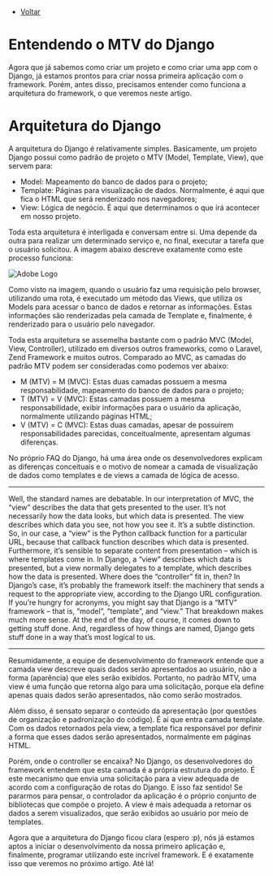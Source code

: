  * [Voltar](README.md)
 </hr>
 
# Entendendo o MTV do Django

Agora que já sabemos como criar um projeto e como criar uma app com o Django, já estamos prontos para criar nossa primeira aplicação com o framework. Porém, antes disso, precisamos entender como funciona a arquitetura do framework, o que veremos neste artigo.


# Arquitetura do Django

A arquitetura do Django é relativamente simples. Basicamente, um projeto Django possui como padrão de projeto o MTV (Model, Template, View), que servem para:

* Model: Mapeamento do banco de dados para o projeto;
* Template: Páginas para visualização de dados. Normalmente, é aqui que fica o HTML que será renderizado nos navegadores;
* View: Lógica de negócio. É aqui que determinamos o que irá acontecer em nosso projeto.

Toda esta arquitetura é interligada e conversam entre si. Uma depende da outra para realizar um determinado serviço e, no final, executar a tarefa que o usuário solicitou. A imagem abaixo descreve exatamente como este processo funciona:

![Adobe Logo](padrão-mtv.png "Hover text")


Como visto na imagem, quando o usuário faz uma requisição pelo browser, utilizando uma rota, é executado um método das Views, que utiliza os Models para acessar o banco de dados e retornar as informações. Estas informações são renderizadas pela camada de Template e, finalmente, é renderizado para o usuário pelo navegador.

Toda esta arquitetura se assemelha bastante com o padrão MVC (Model, View, Controller), utilizado em diversos outros frameworks, como o Laravel, Zend Framework e muitos outros. Comparado ao MVC, as camadas do padrão MTV podem ser consideradas como podemos ver abaixo:

* M (MTV) = M (MVC): Estas duas camadas possuem a mesma responsabilidade, mapeamento do banco de dados para o projeto;
* T (MTV) = V (MVC): Estas camadas possuem a mesma responsabilidade, exibir informações para o usuário da aplicação, normalmente utilizando páginas HTML;
* V (MTV) = C (MVC): Estas duas camadas, apesar de possuírem responsabilidades parecidas, conceitualmente, apresentam algumas diferenças.

No próprio FAQ do Django, há uma área onde os desenvolvedores explicam as diferenças conceituais e o motivo de nomear a camada de visualização de dados como templates e de views a camada de lógica de acesso.

***
Well, the standard names are debatable. In our interpretation of MVC, the “view” describes the data that gets presented to the user. It’s not necessarily how the data looks, but which data is presented. The view describes which data you see, not how you see it. It’s a subtle distinction. So, in our case, a “view” is the Python callback function for a particular URL, because that callback function describes which data is presented. Furthermore, it’s sensible to separate content from presentation – which is where templates come in. In Django, a “view” describes which data is presented, but a view normally delegates to a template, which describes how the data is presented. Where does the “controller” fit in, then? In Django’s case, it’s probably the framework itself: the machinery that sends a request to the appropriate view, according to the Django URL configuration. If you’re hungry for acronyms, you might say that Django is a “MTV” framework – that is, “model”, “template”, and “view.” That breakdown makes much more sense. At the end of the day, of course, it comes down to getting stuff done. And, regardless of how things are named, Django gets stuff done in a way that’s most logical to us.
***


Resumidamente, a equipe de desenvolvimento do framework entende que a camada view descreve quais dados serão apresentados ao usuário, não a forma (aparência) que eles serão exibidos. Portanto, no padrão MTV, uma view é uma função que retorna algo para uma solicitação, porque ela define apenas quais dados serão apresentados, não como serão mostrados.

Além disso, é sensato separar o conteúdo da apresentação (por questões de organização e padronização do código). É aí que entra camada template. Com os dados retornados pela view, a template fica responsável por definir a forma que esses dados serão apresentados, normalmente em páginas HTML.

Porém, onde o controller se encaixa? No Django, os desenvolvedores do framework entendem que esta camada é a própria estrutura do projeto. É este mecanismo que envia uma solicitação para a view adequada de acordo com a configuração de rotas do Django. E isso faz sentido! Se pararmos para pensar, o controlador da aplicação é o próprio conjunto de bibliotecas que compõe o projeto. A view é mais adequada a retornar os dados a serem visualizados, que serão exibidos ao usuário por meio de templates.

Agora que a arquitetura do Django ficou clara (espero :p), nós já estamos aptos a iniciar o desenvolvimento da nossa primeiro aplicação e, finalmente, programar utilizando este incrível framework. E é exatamente isso que veremos no próximo artigo. Até lá!